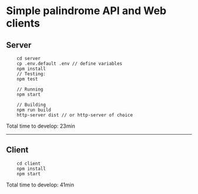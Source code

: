 # Simple palindrome API and Web clients

## Server
```
    cd server
    cp .env.default .env // define variables
    npm install
    // Testing:
    npm test

    // Running
    npm start
    
    // Building
    npm run build
    http-server dist // or http-server of choice
```

Total time to develop: 23min

----

## Client
```
    cd client
    npm install
    npm start
```

Total time to develop: 41min
